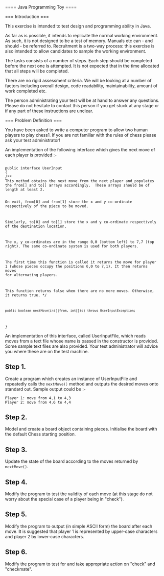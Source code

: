==== Java Programming Toy ====

=== Introduction ===

This exercise is intended to test design and programming ability in Java.

As far as is possible, it intends to replicate the normal working environment.
As such, it is not designed to be a test of memory.
Manuals etc can - and should -  be referred to.
Recruitment is a two-way process: this exercise is also intended to allow
candidates to sample the working environment.

The tasks consists of a number of steps.
Each step should be completed before the next one is attempted.
It is not expected that in the time allocated that all steps will be completed.

There are no rigid assessment criteria.
We will be looking at a number of factors including overall design,
code readability, maintainability, amount of work completed etc.

The person administrating your test will be at hand to answer any questions.
Please do not hesitate to contact this person if you get stuck at any stage
or if any part of  these instructions are unclear.

=== Problem Definition ===

You have been asked to write a computer program to allow two human players
to play chess1.
If you are not familiar with the rules of chess please ask your test
administrator!

An implementation of the following interface which gives the next move
of each player is provided :-

<code>
public interface UserInput
{
/**
This method obtains the next move from the next player and populates the from[] and to[] arrays accordingly.  These arrays should be of length at least 2.

On exit, from[0] and from[1] store the x and y co-ordinate respectively of the piece to be moved.

Similarly, to[0] and to[1] store the x and y co-ordinate respectively of the destination location.

The x, y co-ordinates are in the range 0,0 (bottom left) to 7,7 (top right).  The same co-ordinate system is used for both players.

The first time this function is called it returns the move for player 1 (whose  pieces occupy the positions 0,0 to 7,1).  It then returns moves for alternating players.

This function returns false when there are no more moves.  Otherwise, it returns true.
	*/

	public boolean nextMove(int[]from, int[]to) throws UserInputException;

}
</code>

An implementation of this interface, called UserInputFile,
which reads moves from a text file whose name is passed in the constructor
is provided.  Some sample text files are also provided.
Your test administrator will advice you where these are on the test machine.

Step 1.
------

Create a program which creates an instance of UserInputFile and
repeatedly calls the `nextMove()` method and outputs the desired moves
onto standard out.  Sample output could be :-

  	Player 1: move from 4,1 to 4,3
  	Player 2: move from 4,6 to 4,4

Step 2.
-------

Model and create a board object containing pieces.
Initialise the board with the default Chess starting position.

Step 3.
-------

Update the state of the board according to the moves returned by `nextMove()`.

Step 4.
-------

Modify the program to test the validity of each move
(at this stage do not worry about the special case of a player being
in "check").

Step 5.
-------
Modify the program to output (in simple ASCII form) the board after each move.  It is suggested that player 1 is represented by upper-case characters and player 2 by lower-case characters.

Step 6.
-------
Modify the program to test for and take appropriate action on
"check" and "checkmate".


